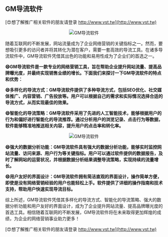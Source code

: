 ## **GM导流软件**

[😍想了解推广相关软件的朋友请登录 http://www.vst.tw](http://www.vst.tw)

 <center><img src="https://vst.tw/MP4/tuiguang/png/6.png" alt="GM导流软件"></center>

随着互联网的不断发展，网站流量成为了企业网络营销的关键指标之一。然而，要想吸引更多的访问者并将其转化为潜在客户，需要一套高效的导流工具。在诸多导流软件中，GM导流软件凭借其出色的功能和易用性成为了企业们的首选之一。

**😄GM导流软件是一款专业的网络营销工具，旨在帮助企业提升网站流量、提高品牌曝光度，并最终实现销售业绩的增长。下面我们来探讨一下GM导流软件的特点和优势：**

**😄多样化的导流方式：GM导流软件提供了多种导流方式，包括SEO优化、社交媒体推广、内容营销、广告投放等。用户可以根据自己的需求和实际情况选择合适的导流方式，从而实现最佳的效果。**

**😄智能化的导流策略：GM导流软件采用了先进的人工智能技术，能够根据用户的行为和偏好进行智能化的导流推荐。通过分析用户的浏览记录、点击行为等数据，软件能够精准地推送相关内容，提升用户的点击率和转化率。**

 <center><img src="https://vst.tw/MP4/tuiguang/png/4.png" alt="GM导流软件"></center>

**😄强大的数据分析功能：GM导流软件具有强大的数据分析功能，能够实时监控网站流量、访问来源、用户行为等关键指标。用户可以通过软件提供的数据报告，及时了解网站的运营状况，并根据数据分析结果调整导流策略，实现持续的流量增长。**

**😄用户友好的界面设计：GM导流软件拥有简洁直观的界面设计，操作简单方便，即使是没有网络营销经验的用户也能轻松上手。软件提供了详细的操作指南和技术支持，帮助用户快速实现导流目标。**

综上所述，GM导流软件凭借其多样化的导流方式、智能化的导流策略、强大的数据分析功能和用户友好的界面设计，成为了企业提升网站流量、提高品牌曝光度的首选工具。相信随着互联网的不断发展，GM导流软件将在未来取得更加辉煌的成绩，为企业的网络营销事业助力更多！

[😍想了解推广相关软件的朋友请登录 http://www.vst.tw](http://www.vst.tw)



